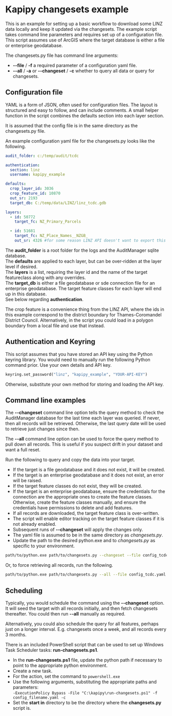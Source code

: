 # Kapipy changesets example  

This is an example for setting up a basic workflow to download some LINZ data locally and keep it updated via the changesets. The example script takes command line parameters and requires set up of a configuration file. This script assumes use of ArcGIS where the target database is either a file or enterprise geodatabase.     

The changesets.py file has command line arguments:
- **--file** / **-f**  a required parameter of a configuration yaml file.  
- **--all** / **-a** or **--changeset** / **-c**  whether to query all data or query for changesets.  

## Configuration file  

YAML is a form of JSON, often used for configuration files. The layout is structured and easy to follow, and can include comments. A small helper function in the script combines the defaults section into each layer section.  

It is assumed that the config file is in the same directory as the changesets.py file.  

An example configuration yaml file for the changesets.py looks like the following.

```yaml
audit_folder: c:/temp/audit/tcdc

authentication:
  section: linz 
  username: kapipy_example

defaults:  
  crop_layer_id: 3036
  crop_feature_id: 10870
  out_sr: 2193
  target_db: C:/temp/data/LINZ/linz_tcdc.gdb

layers:
  - id: 50772
    target_fc: NZ_Primary_Parcels

  - id: 51681
    target_fc: NZ_Place_Names__NZGB_
    out_sr: 4326 #for some reason LINZ API doesn't want to export this as 2193
```  

The **audit_folder** is a root folder for the logs and the AuditManager sqlite database.  
The **defaults** are applied to each layer, but can be over-ridden at the layer level if desired.  
The **layers** is a list, requiring the layer id and the name of the target featureclass along with any overrides.  
The **target_db** is either a file geodatabase or sde connection file for an enterprise geodatabase. The target feature classes for each layer will end up in this database.  
See below regarding **authentication**.  

The crop feature is a convenience thing from the LINZ API, where the ids in this example correspond to the district boundary for Thames-Coromandel District Council. Alternatively, in the script you could load in a polygon boundary from a local file and use that instead.   

## Authentication and Keyring  

This script assumes that you have stored an API key using the Python keyring library. You would need to manually run the following Python command prior. Use your own details and API key.  

```python
keyring.set_password("linz", "kapipy_example", "YOUR-API-KEY")
```  

Otherwise, substitute your own method for storing and loading the API key.  

## Command line examples  

The **--changeset** command line option tells the query method to check the AuditManager database for the last time each layer was queried. If never, then all records will be retrieved. Otherwise, the last query date will be used to retrieve just changes since then.  

The **--all** command line option can be used to force the query method to pull down all records. This is useful if you suspect drift in your dataset and want a full reset.  

Run the following to query and copy the data into your target.  

- If the target is a file geodatabase and it does not exist, it will be created.  
- If the target is an enterprise geodatabase and it does not exist, an error will be raised.  
- If the target feature classes do not exist, they will be created.  
- If the target is an enterprise geodatabase, ensure the credentials for the connection are the appropriate ones to create the feature classes. Otherwise, create the feature classes manually, and ensure the credentials have permissions to delete and add features.  
- If all records are downloaded, the target feature class is over-written.  
- The script will enable editor tracking on the target feature classes if it is not already enabled.
- Subsequent runs of **--changeset** will apply the changes only.  
- The yaml file is assumed to be in the same directory as *changesets.py*.  
- Update the path to the desired python.exe and to *changesets.py* as specific to your environment.  

```bash
path/to/python.exe path/to/changesets.py --changeset --file config_tcdc.yaml
```

Or, to force retrieving all records, run the following.  

```bash
path/to/python.exe path/to/changesets.py --all --file config_tcdc.yaml
```

## Scheduling  

Typically, you would schedule the command using the **--changeset** option. It will seed the target with all records initially, and then fetch changesets thereafter. You could then run **--all** manually as required.  

Alternatively, you could also schedule the query for all features, perhaps just on a longer interval. E.g. changesets once a week, and all records every 3 months.  

There is an included PowerShell script that can be used to set up Windows Task Scheduler tasks: **run-changesets.ps1**. 

- In the **run-changesets.ps1** file, update the python path if necessary to point to the appropriate python environment.  
- Create a new task.  
- For the action, set the command to ```powershell.exe```  
- Use the following arguments, substituting the appropriate paths and parameters:  
```-ExecutionPolicy Bypass -File "C:\kapipy\run-changesets.ps1" -f config_filename.yaml -c```  
- Set the **start in** directory to be the directory where the **changesets.py** script is.  

